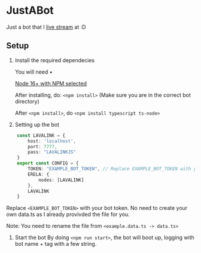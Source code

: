 # JustABot
 Just a bot that I [live stream](https://twitch.tv/dmnight6) at :D

## Setup
1. Install the required dependecies

    You will need •
    
    [Node 16+ with NPM selected](https://nodejs.org/en/)
    

    After installing, do: `<npm install>` (Make sure you are in the correct bot directory)

    After `<npm install>`, do `<npm install typescript ts-node>`

1. Setting up the bot
```ts
    const LAVALINK = {
        host: 'localhost',
        port: 7777,
        pass: "LAVALINKJS"
    }
    export const CONFIG = {
        TOKEN: "EXAMPLE_BOT_TOKEN", // Replace EXAMPLE_BOT_TOKEN with your bot token.
        ERELA: {
            nodes: [LAVALINK]
        },
        LAVALINK
    }
```
Replace `<EXAMPLE_BOT_TOKEN>` with your bot token. No need to create your own data.ts as I already provivded the file for you.

Note: You need to rename the file from `<example.data.ts -> data.ts>`

1. Start the bot
By doing `<npm run start>`, the bot will boot up, logging with bot name + tag with a few string.